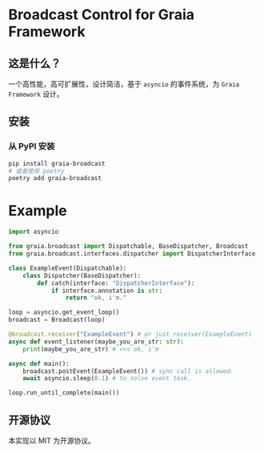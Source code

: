 # Broadcast Control for Graia Framework

## 这是什么？
一个高性能，高可扩展性，设计简洁，基于 `asyncio` 的事件系统，为 `Graia Framework` 设计。

## 安装
### 从 PyPI 安装
``` bash
pip install graia-broadcast
# 或者使用 poetry
poetry add graia-broadcast
```

# Example

```python
import asyncio

from graia.broadcast import Dispatchable, BaseDispatcher, Broadcast
from graia.broadcast.interfaces.dispatcher import DispatcherInterface

class ExampleEvent(Dispatchable):
    class Dispatcher(BaseDispatcher):
        def catch(interface: "DispatcherInterface"):
            if interface.annotation is str:
                return "ok, i'm."

loop = asyncio.get_event_loop()
broadcast = Broadcast(loop)

@broadcast.receiver("ExampleEvent") # or just receiver(ExampleEvent)
async def event_listener(maybe_you_are_str: str):
    print(maybe_you_are_str) # <<< ok, i'm

async def main():
    broadcast.postEvent(ExampleEvent()) # sync call is allowed.
    await asyncio.sleep(0.1) # to solve event task.

loop.run_until_complete(main())
```

## 开源协议
本实现以 MIT 为开源协议。